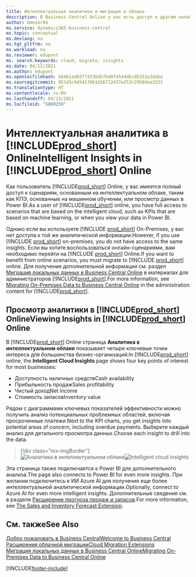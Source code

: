 ```yaml
---
title: Интеллектуальная аналитика и миграция в облако
description: В Business Central Online у вас есть доступ к другим онлайн-сервисам, и вы можете получать интеллектуальные аналитические данные, например, на основе ИИ Azure. Читайте дальше, если вы планируете перейти из локальной версии в облако.
author: bmeier94
ms.service: dynamics365-business-central
ms.topic: conceptual
ms.devlang: na
ms.tgt_pltfrm: na
ms.workload: na
ms.reviewer: edupont
ms. search.keywords: cloud, migrate, insights
ms.date: 04/12/2021
ms.author: edupont
ms.openlocfilehash: b64b1ad037743364b7bd0f4544dbcdb351e2daba
ms.sourcegitcommit: 951d3c9d541f0b1d26712d37e253c2958dae3321
ms.translationtype: HT
ms.contentlocale: ru-RU
ms.lasthandoff: 04/13/2021
ms.locfileid: "5889259"
---
```

# <a name="intelligent-insights-in-prod_short-online"></a><span data-ttu-id="dcb80-104">Интеллектуальная аналитика в [!INCLUDE[prod_short](includes/prod_short.md)] Online</span><span class="sxs-lookup"><span data-stu-id="dcb80-104">Intelligent Insights in [!INCLUDE[prod_short](includes/prod_short.md)] Online</span></span>

<span data-ttu-id="dcb80-105">Как пользователь [!INCLUDE[prod_short](includes/prod_short.md)] Online, у вас имеется полный доступ к сценариям, основанным на интеллектуальном облаке, таким как КПЭ, основанные на машинном обучении, или просмотр данных в Power BI.</span><span class="sxs-lookup"><span data-stu-id="dcb80-105">As a user of [!INCLUDE[prod_short](includes/prod_short.md)] online, you have full access to scenarios that are based on the intelligent cloud, such as KPIs that are based on machine learning, or when you view your data in Power BI.</span></span>  

<span data-ttu-id="dcb80-106">Однако если вы используете [!INCLUDE [prod_short](includes/prod_short.md)] On-Premises, у вас нет доступа к той же аналитической информации.</span><span class="sxs-lookup"><span data-stu-id="dcb80-106">However, if you use [!INCLUDE [prod_short](includes/prod_short.md)] on-premises, you do not have access to the same insights.</span></span> <span data-ttu-id="dcb80-107">Если вы хотите воспользоваться онлайн-сценариями, вам необходимо перейти на [!INCLUDE [prod_short](includes/prod_short.md)] Online.</span><span class="sxs-lookup"><span data-stu-id="dcb80-107">If you want to benefit from online scenarios, you must migrate to [!INCLUDE [prod_short](includes/prod_short.md)] online.</span></span> <span data-ttu-id="dcb80-108">Для получения дополнительной информации см. раздел [Миграция локальных данных в Business Central Online](/dynamics365/business-central/dev-itpro/administration/migrate-data) в материалах для администраторов [!INCLUDE[prod_short](includes/prod_short.md)].</span><span class="sxs-lookup"><span data-stu-id="dcb80-108">For more information, see [Migrating On-Premises Data to Business Central Online](/dynamics365/business-central/dev-itpro/administration/migrate-data) in the administration content for [!INCLUDE[prod_short](includes/prod_short.md)].</span></span>  

## <a name="viewing-insights-in-prod_short-online"></a><span data-ttu-id="dcb80-109">Просмотр аналитики в [!INCLUDE[prod_short](includes/prod_short.md)] Online</span><span class="sxs-lookup"><span data-stu-id="dcb80-109">Viewing Insights in [!INCLUDE[prod_short](includes/prod_short.md)] Online</span></span>

<span data-ttu-id="dcb80-110">В [!INCLUDE[prod_short](includes/prod_short.md)] Online страница **Аналитика в интеллектуальном облаке** показывает четыре ключевые точки интереса для большинства бизнес-организаций:</span><span class="sxs-lookup"><span data-stu-id="dcb80-110">In [!INCLUDE[prod_short](includes/prod_short.md)] online, the **Intelligent Cloud Insights** page shows four key points of interest for most businesses:</span></span>

- <span data-ttu-id="dcb80-111">Доступность наличных средств</span><span class="sxs-lookup"><span data-stu-id="dcb80-111">Cash availability</span></span>
- <span data-ttu-id="dcb80-112">Прибыльность продаж</span><span class="sxs-lookup"><span data-stu-id="dcb80-112">Sales profitability</span></span>
- <span data-ttu-id="dcb80-113">Чистый доход</span><span class="sxs-lookup"><span data-stu-id="dcb80-113">Net income</span></span>
- <span data-ttu-id="dcb80-114">Стоимость запасов</span><span class="sxs-lookup"><span data-stu-id="dcb80-114">Inventory value</span></span>

<span data-ttu-id="dcb80-115">Рядом с диаграммами ключевых показателей эффективности можно получить анализ потенциальных проблемных областей, включая просроченные платежи.</span><span class="sxs-lookup"><span data-stu-id="dcb80-115">Next to the KPI charts, you get insights into potential areas of concern, including overdue payments.</span></span> <span data-ttu-id="dcb80-116">Выберите каждый анализ для детального просмотра данных.</span><span class="sxs-lookup"><span data-stu-id="dcb80-116">Choose each insight to drill into the data.</span></span>  

> [!div class="mx-imgBorder"]
> <span data-ttu-id="dcb80-117">![Аналитика в интеллектуальном облаке](media/across-intelligent-cloud/intelligentcloudApril19.png "Отображает страницу аналитики в интеллектуальном облаке в Business Central Online")</span><span class="sxs-lookup"><span data-stu-id="dcb80-117">![Intelligent cloud insights](media/across-intelligent-cloud/intelligentcloudApril19.png "Shows the Intelligent Cloud Insights page in Business Central online")</span></span>

<span data-ttu-id="dcb80-118">Эта страница также подключается к Power BI для дополнительного анализа.</span><span class="sxs-lookup"><span data-stu-id="dcb80-118">The page also connects to Power BI for even more insights.</span></span> <span data-ttu-id="dcb80-119">При желании подключитесь к ИИ Azure AI для получения еще более интеллектуальной аналитической информации.</span><span class="sxs-lookup"><span data-stu-id="dcb80-119">Optionally, connect to Azure AI for even more intelligent insights.</span></span> <span data-ttu-id="dcb80-120">Дополнительные сведения см. в разделе [Расширение прогноза продаж и запасов](ui-extensions-sales-forecast.md).</span><span class="sxs-lookup"><span data-stu-id="dcb80-120">For more information, see [The Sales and Inventory Forecast Extension](ui-extensions-sales-forecast.md).</span></span>  

## <a name="see-also"></a><span data-ttu-id="dcb80-121">См. также</span><span class="sxs-lookup"><span data-stu-id="dcb80-121">See Also</span></span>

[<span data-ttu-id="dcb80-122">Добро пожаловать в Business Central</span><span class="sxs-lookup"><span data-stu-id="dcb80-122">Welcome to Business Central</span></span>](index.md)  
[<span data-ttu-id="dcb80-123">Расширения облачной миграции</span><span class="sxs-lookup"><span data-stu-id="dcb80-123">Cloud Migration Extensions</span></span>](ui-extensions-data-replication.md)  
[<span data-ttu-id="dcb80-124">Миграция локальных данных в Business Central Online</span><span class="sxs-lookup"><span data-stu-id="dcb80-124">Migrating On-Premises Data to Business Central Online</span></span>](/dynamics365/business-central/dev-itpro/administration/migrate-data)  

[!INCLUDE[footer-include](includes/footer-banner.md)]